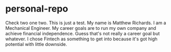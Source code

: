 # personal-repo
Check two one two. This is just a test.
My name is Matthew Richards. I am a Mechanical Engineer. 
My career goals are to run my own company and achieve financial independence. Guess that's not really a career goal but whatever. 
I chose Fintech as something to get into because it's got high potential with little downside.